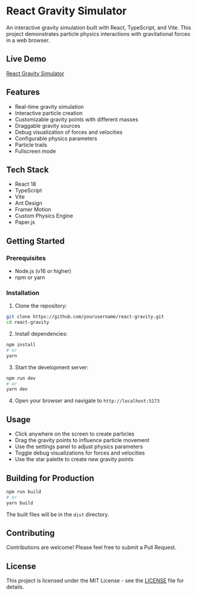 # React Gravity Simulator

An interactive gravity simulation built with React, TypeScript, and Vite. This project demonstrates particle physics interactions with gravitational forces in a web browser.

## Live Demo

[React Gravity Simulator](https://yonatanhf.github.io/react-gravity/)

## Features

- Real-time gravity simulation
- Interactive particle creation
- Customizable gravity points with different masses
- Draggable gravity sources
- Debug visualization of forces and velocities
- Configurable physics parameters
- Particle trails
- Fullscreen mode

## Tech Stack

- React 18
- TypeScript
- Vite
- Ant Design
- Framer Motion
- Custom Physics Engine
- Paper.js

## Getting Started

### Prerequisites

- Node.js (v16 or higher)
- npm or yarn

### Installation

1. Clone the repository:

```bash
git clone https://github.com/yourusername/react-gravity.git
cd react-gravity
```

2. Install dependencies:

```bash
npm install
# or
yarn
```

3. Start the development server:

```bash
npm run dev
# or
yarn dev
```

4. Open your browser and navigate to `http://localhost:5173`

## Usage

- Click anywhere on the screen to create particles
- Drag the gravity points to influence particle movement
- Use the settings panel to adjust physics parameters
- Toggle debug visualizations for forces and velocities
- Use the star palette to create new gravity points

## Building for Production

```bash
npm run build
# or
yarn build
```

The built files will be in the `dist` directory.

## Contributing

Contributions are welcome! Please feel free to submit a Pull Request.

## License

This project is licensed under the MIT License - see the [LICENSE](LICENSE) file for details.
